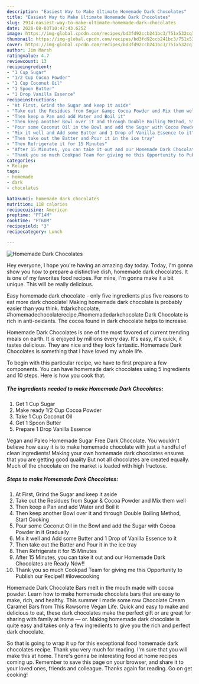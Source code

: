 ```yaml
---
description: "Easiest Way to Make Ultimate Homemade Dark Chocolates"
title: "Easiest Way to Make Ultimate Homemade Dark Chocolates"
slug: 2914-easiest-way-to-make-ultimate-homemade-dark-chocolates
date: 2020-08-03T10:47:43.625Z
image: https://img-global.cpcdn.com/recipes/bd3fd92ccb241bc3/751x532cq70/homemade-dark-chocolates-recipe-main-photo.jpg
thumbnail: https://img-global.cpcdn.com/recipes/bd3fd92ccb241bc3/751x532cq70/homemade-dark-chocolates-recipe-main-photo.jpg
cover: https://img-global.cpcdn.com/recipes/bd3fd92ccb241bc3/751x532cq70/homemade-dark-chocolates-recipe-main-photo.jpg
author: Jim Marsh
ratingvalue: 4.7
reviewcount: 13
recipeingredient:
- "1 Cup Sugar"
- "1/2 Cup Cocoa Powder"
- "1 Cup Coconut Oil"
- "1 Spoon Butter"
- "1 Drop Vanilla Essence"
recipeinstructions:
- "At First, Grind the Sugar and keep it aside"
- "Take out the Residues from Sugar &amp; Cocoa Powder and Mix them well"
- "Then keep a Pan and add Water and Boil it"
- "Then keep another Bowl over it and through Double Boiling Method, Start Cooking"
- "Pour some Coconut Oil in the Bowl and add the Sugar with Cocoa Powder in it Gradually"
- "Mix it well and Add some Butter and 1 Drop of Vanilla Essence to it"
- "Then take out the Batter and Pour it in the ice tray"
- "Then Refrigerate it for 15 Minutes"
- "After 15 Minutes, you can take it out and our Homemade Dark Chocolates are Ready Now!!"
- "Thank you so much Cookpad Team for giving me this Opportunity to Publish our Recipe!! #ilovecooking"
categories:
- Recipe
tags:
- homemade
- dark
- chocolates

katakunci: homemade dark chocolates 
nutrition: 118 calories
recipecuisine: American
preptime: "PT14M"
cooktime: "PT60M"
recipeyield: "3"
recipecategory: Lunch

---
```



![Homemade Dark Chocolates](https://img-global.cpcdn.com/recipes/bd3fd92ccb241bc3/751x532cq70/homemade-dark-chocolates-recipe-main-photo.jpg)

Hey everyone, I hope you're having an amazing day today. Today, I'm gonna show you how to prepare a distinctive dish, homemade dark chocolates. It is one of my favorites food recipes. For mine, I'm gonna make it a bit unique. This will be really delicious.

Easy homemade dark chocolate - only five ingredients plus five reasons to eat more dark chocolate! Making homemade dark chocolate is probably easier than you think. #darkchocolate, #homemadechocolaterecipe,#homemadedarkchocolate Dark Chocolate is rich in anti-oxidants. The cocoa found in dark chocolate helps to increase.

Homemade Dark Chocolates is one of the most favored of current trending meals on earth. It is enjoyed by millions every day. It's easy, it's quick, it tastes delicious. They are nice and they look fantastic. Homemade Dark Chocolates is something that I have loved my whole life.


To begin with this particular recipe, we have to first prepare a few components. You can have homemade dark chocolates using 5 ingredients and 10 steps. Here is how you cook that.

<!--inarticleads1-->

##### The ingredients needed to make Homemade Dark Chocolates:

1. Get 1 Cup Sugar
1. Make ready 1/2 Cup Cocoa Powder
1. Take 1 Cup Coconut Oil
1. Get 1 Spoon Butter
1. Prepare 1 Drop Vanilla Essence


Vegan and Paleo Homemade Sugar Free Dark Chocolate. You wouldn&#39;t believe how easy it is to make homemade chocolate with just a handful of clean ingredients! Making your own homemade dark chocolates ensures that you are getting good quality But not all chocolates are created equally. Much of the chocolate on the market is loaded with high fructose. 

<!--inarticleads2-->

##### Steps to make Homemade Dark Chocolates:

1. At First, Grind the Sugar and keep it aside
1. Take out the Residues from Sugar &amp; Cocoa Powder and Mix them well
1. Then keep a Pan and add Water and Boil it
1. Then keep another Bowl over it and through Double Boiling Method, Start Cooking
1. Pour some Coconut Oil in the Bowl and add the Sugar with Cocoa Powder in it Gradually
1. Mix it well and Add some Butter and 1 Drop of Vanilla Essence to it
1. Then take out the Batter and Pour it in the ice tray
1. Then Refrigerate it for 15 Minutes
1. After 15 Minutes, you can take it out and our Homemade Dark Chocolates are Ready Now!!
1. Thank you so much Cookpad Team for giving me this Opportunity to Publish our Recipe!! #ilovecooking


Homemade Dark Chocolate Bars melt in the mouth made with cocoa powder. Learn how to make homemade chocolate bars that are easy to make, rich, and healthy. This summer I made some raw Chocolate Cream Caramel Bars from This Rawsome Vegan Life. Quick and easy to make and delicious to eat, these dark chocolates make the perfect gift or are great for sharing with family at home — or. Making homemade dark chocolate is quite easy and takes only a few ingredients to give you the rich and perfect dark chocolate. 

So that is going to wrap it up for this exceptional food homemade dark chocolates recipe. Thank you very much for reading. I'm sure that you will make this at home. There's gonna be interesting food at home recipes coming up. Remember to save this page on your browser, and share it to your loved ones, friends and colleague. Thanks again for reading. Go on get cooking!
